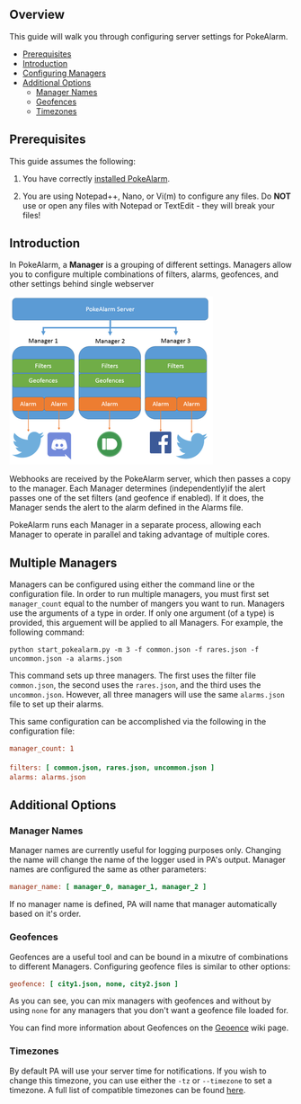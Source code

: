 ## Overview
This guide will walk you through configuring server settings for PokeAlarm.

* [Prerequisites](#prerequisites)
* [Introduction](#introduction)
* [Configuring Managers](#configuring-managers)
* [Additional Options](#additional-options)
  * [Manager Names](#manager-names)
  * [Geofences](#geofences)
  * [Timezones](#timezones)
## Prerequisites
This guide assumes the following:

1. You have correctly [installed PokeAlarm](installation).

2. You are using Notepad++, Nano, or Vi(m) to configure any files. Do **NOT** use or open any files with Notepad or TextEdit - they will break your files!

## Introduction
In PokeAlarm, a **Manager** is a grouping of different settings. Managers allow you to configure multiple combinations of filters, alarms, geofences, and other settings behind single webserver

![Manager Example](images/v3_overview.png)

Webhooks are received by the PokeAlarm server, which then passes a copy to the manager. Each Manager determines (independently)if the alert passes one of the set filters (and geofence if enabled). If it does, the Manager sends the alert to the alarm defined in the Alarms file.

PokeAlarm runs each Manager in a separate process, allowing each Manager to operate in parallel and taking advantage of multiple cores.
 
## Multiple Managers
 
 Managers can be configured using either the command line or the configuration file. In order to run multiple managers, you must first set `manager_count` equal to the number of mangers you want to run. Managers use the arguments of a type in order. If only one argument (of a type) is provided, this arguement will be applied to all Managers. For example, the following command:
 ```
 python start_pokealarm.py -m 3 -f common.json -f rares.json -f uncommon.json -a alarms.json
 ```  
 This command sets up three managers. The first uses the filter file `common.json`, the second uses the `rares.json`, and the third uses the `uncommon.json`. However, all three managers will use the same `alarms.json` file to set up their alarms.
 
 This same configuration can be accomplished via the following in the configuration file:
 ```ini
manager_count: 1
 
filters: [ common.json, rares.json, uncommon.json ]
alarms: alarms.json
```

## Additional Options

### Manager Names
Manager names are currently useful for logging purposes only. Changing the name will change the name of the logger used in PA's output. Manager names are configured the same as other parameters:
```ini
manager_name: [ manager_0, manager_1, manager_2 ]
```
If no manager name is defined, PA will name that manager automatically based on it's order.

### Geofences
Geofences are a useful tool and can be bound in a mixutre of combinations to different Managers. Configuring geofence files is similar to other options:
```ini
geofence: [ city1.json, none, city2.json ] 
```
As you can see, you can mix managers with geofences and without by using `none` for any managers that you don't want a geofence file loaded for.

You can find more information about Geofences on the [Geoence](geofence) wiki page.


### Timezones
By default PA will use your server time for notifications. If you wish to change this timezone, you can use either the `-tz` or `--timezone` to set a timezone. A full list of compatible timezones can be found [here](https://en.wikipedia.org/wiki/List_of_tz_database_time_zones).